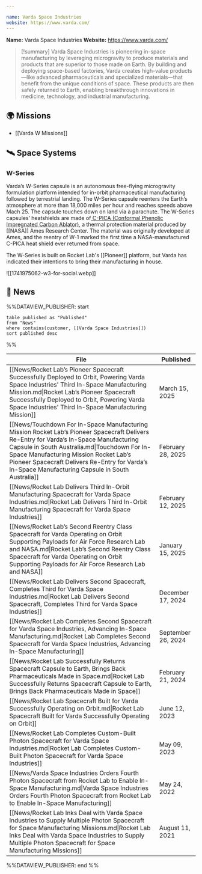 ```yaml
---

name: Varda Space Industries
website: https://www.varda.com/
---
```


**Name:** Varda Space Industries
**Website:** https://www.varda.com/

>[!summary]
Varda Space Industries is pioneering in-space manufacturing by leveraging microgravity to produce materials and products that are superior to those made on Earth. By building and deploying space-based factories, Varda creates high-value products—like advanced pharmaceuticals and specialized materials—that benefit from the unique conditions of space. These products are then safely returned to Earth, enabling breakthrough innovations in medicine, technology, and industrial manufacturing.

## 🌍 Missions

-  [[Varda W Missions]]

## 🛰️ Space Systems

### W-Series
Varda’s W-Series capsule is an autonomous free-flying microgravity formulation platform intended for in-orbit pharmaceutical manufacturing followed by terrestrial landing. The W-Series capsule reenters the Earth’s atmosphere at more than 18,000 miles per hour and reaches speeds above Mach 25.  The capsule touches down on land via a parachute. The W-Series capsules’ heatshields are made of[ C-PICA (Conformal Phenolic Impregnated Carbon Ablator)](https://ntrs.nasa.gov/api/citations/20220019340/downloads/SMDshowCase_CPICA_Poster.pdf), a thermal protection material produced by [[NASA]] Ames Research Center. The material was originally developed at Ames, and the reentry of W-1 marked the first time a NASA-manufactured C-PICA heat shield ever returned from space.

The W-Series is built on Rocket Lab's [[Pioneer]] platform, but Varda has indicated their intentions to bring their manufacturing in house. 

![[1741975062-w3-for-social.webp]]


## 📰 News
%%DATAVIEW_PUBLISHER: start
```
table published as "Published"
from "News"
where contains(customer, [[Varda Space Industries]])
sort published desc
```
%%

| File                                                                                                                                                                                                                                                                                                                                   | Published          |
| -------------------------------------------------------------------------------------------------------------------------------------------------------------------------------------------------------------------------------------------------------------------------------------------------------------------------------------- | ------------------ |
| [[News/Rocket Lab’s Pioneer Spacecraft Successfully Deployed to Orbit, Powering Varda Space Industries' Third In-Space Manufacturing Mission.md\|Rocket Lab’s Pioneer Spacecraft Successfully Deployed to Orbit, Powering Varda Space Industries' Third In-Space Manufacturing Mission]]                                               | March 15, 2025     |
| [[News/Touchdown For In-Space Manufacturing Mission Rocket Lab’s Pioneer Spacecraft Delivers Re-Entry for Varda’s In-Space Manufacturing Capsule in South Australia.md\|Touchdown For In-Space Manufacturing Mission Rocket Lab’s Pioneer Spacecraft Delivers Re-Entry for Varda’s In-Space Manufacturing Capsule in South Australia]] | February 28, 2025  |
| [[News/Rocket Lab Delivers Third In-Orbit Manufacturing Spacecraft for Varda Space Industries.md\|Rocket Lab Delivers Third In-Orbit Manufacturing Spacecraft for Varda Space Industries]]                                                                                                                                             | February 12, 2025  |
| [[News/Rocket Lab’s Second Reentry Class Spacecraft for Varda Operating on Orbit Supporting Payloads for Air Force Research Lab and NASA.md\|Rocket Lab’s Second Reentry Class Spacecraft for Varda Operating on Orbit Supporting Payloads for Air Force Research Lab and NASA]]                                                       | January 15, 2025   |
| [[News/Rocket Lab Delivers Second Spacecraft, Completes Third for Varda Space Industries.md\|Rocket Lab Delivers Second Spacecraft, Completes Third for Varda Space Industries]]                                                                                                                                                       | December 17, 2024  |
| [[News/Rocket Lab Completes Second Spacecraft for Varda Space Industries, Advancing In-Space Manufacturing.md\|Rocket Lab Completes Second Spacecraft for Varda Space Industries, Advancing In-Space Manufacturing]]                                                                                                                   | September 26, 2024 |
| [[News/Rocket Lab Successfully Returns Spacecraft Capsule to Earth, Brings Back Pharmaceuticals Made in Space.md\|Rocket Lab Successfully Returns Spacecraft Capsule to Earth, Brings Back Pharmaceuticals Made in Space]]                                                                                                             | February 21, 2024  |
| [[News/Rocket Lab Spacecraft Built for Varda Successfully Operating on Orbit.md\|Rocket Lab Spacecraft Built for Varda Successfully Operating on Orbit]]                                                                                                                                                                               | June 12, 2023      |
| [[News/Rocket Lab Completes Custom-Built Photon Spacecraft for Varda Space Industries.md\|Rocket Lab Completes Custom-Built Photon Spacecraft for Varda Space Industries]]                                                                                                                                                             | May 09, 2023       |
| [[News/Varda Space Industries Orders Fourth Photon Spacecraft from Rocket Lab to Enable In-Space Manufacturing.md\|Varda Space Industries Orders Fourth Photon Spacecraft from Rocket Lab to Enable In-Space Manufacturing]]                                                                                                           | May 24, 2022       |
| [[News/Rocket Lab Inks Deal with Varda Space Industries to Supply Multiple Photon Spacecraft for Space Manufacturing Missions.md\|Rocket Lab Inks Deal with Varda Space Industries to Supply Multiple Photon Spacecraft for Space Manufacturing Missions]]                                                                             | August 11, 2021    |

%%DATAVIEW_PUBLISHER: end %%